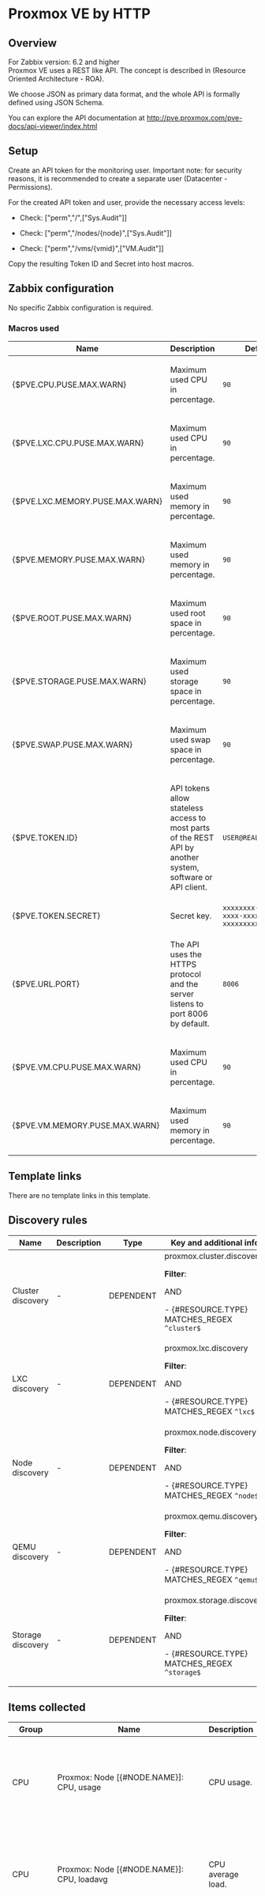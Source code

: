 
# Proxmox VE by HTTP

## Overview

For Zabbix version: 6.2 and higher  
Proxmox VE uses a REST like API. The concept is described in (Resource Oriented Architecture - ROA).

We choose JSON as primary data format, and the whole API is formally defined using JSON Schema.

You can explore the API documentation at http://pve.proxmox.com/pve-docs/api-viewer/index.html


## Setup

Create an API token for the monitoring user. Important note: for security reasons, it is recommended to create a separate user (Datacenter - Permissions).

For the created API token and user, provide the necessary access levels:

* Check: ["perm","/",["Sys.Audit"]]

* Check: ["perm","/nodes/{node}",["Sys.Audit"]]

* Check: ["perm","/vms/{vmid}",["VM.Audit"]]

Copy the resulting Token ID and Secret into host macros.


## Zabbix configuration

No specific Zabbix configuration is required.

### Macros used

|Name|Description|Default|
|----|-----------|-------|
|{$PVE.CPU.PUSE.MAX.WARN} |<p>Maximum used CPU in percentage.</p> |`90` |
|{$PVE.LXC.CPU.PUSE.MAX.WARN} |<p>Maximum used CPU in percentage.</p> |`90` |
|{$PVE.LXC.MEMORY.PUSE.MAX.WARN} |<p>Maximum used memory in percentage.</p> |`90` |
|{$PVE.MEMORY.PUSE.MAX.WARN} |<p>Maximum used memory in percentage.</p> |`90` |
|{$PVE.ROOT.PUSE.MAX.WARN} |<p>Maximum used root space in percentage.</p> |`90` |
|{$PVE.STORAGE.PUSE.MAX.WARN} |<p>Maximum used storage space in percentage.</p> |`90` |
|{$PVE.SWAP.PUSE.MAX.WARN} |<p>Maximum used swap space in percentage.</p> |`90` |
|{$PVE.TOKEN.ID} |<p>API tokens allow stateless access to most parts of the REST API by another system, software or API client.</p> |`USER@REALM!TOKENID` |
|{$PVE.TOKEN.SECRET} |<p>Secret key.</p> |`xxxxxxxx-xxxx-xxxx-xxxx-xxxxxxxxxxxx` |
|{$PVE.URL.PORT} |<p>The API uses the HTTPS protocol and the server listens to port 8006 by default.</p> |`8006` |
|{$PVE.VM.CPU.PUSE.MAX.WARN} |<p>Maximum used CPU in percentage.</p> |`90` |
|{$PVE.VM.MEMORY.PUSE.MAX.WARN} |<p>Maximum used memory in percentage.</p> |`90` |

## Template links

There are no template links in this template.

## Discovery rules

|Name|Description|Type|Key and additional info|
|----|-----------|----|----|
|Cluster discovery |<p>-</p> |DEPENDENT |proxmox.cluster.discovery<p>**Filter**:</p>AND <p>- {#RESOURCE.TYPE} MATCHES_REGEX `^cluster$`</p> |
|LXC discovery |<p>-</p> |DEPENDENT |proxmox.lxc.discovery<p>**Filter**:</p>AND <p>- {#RESOURCE.TYPE} MATCHES_REGEX `^lxc$`</p> |
|Node discovery |<p>-</p> |DEPENDENT |proxmox.node.discovery<p>**Filter**:</p>AND <p>- {#RESOURCE.TYPE} MATCHES_REGEX `^node$`</p> |
|QEMU discovery |<p>-</p> |DEPENDENT |proxmox.qemu.discovery<p>**Filter**:</p>AND <p>- {#RESOURCE.TYPE} MATCHES_REGEX `^qemu$`</p> |
|Storage discovery |<p>-</p> |DEPENDENT |proxmox.storage.discovery<p>**Filter**:</p>AND <p>- {#RESOURCE.TYPE} MATCHES_REGEX `^storage$`</p> |

## Items collected

|Group|Name|Description|Type|Key and additional info|
|-----|----|-----------|----|---------------------|
|CPU |Proxmox: Node [{#NODE.NAME}]: CPU, usage |<p>CPU usage.</p> |DEPENDENT |proxmox.node.cpu[{#NODE.NAME}]<p>**Preprocessing**:</p><p>- JSONPATH: `$.cpu`</p><p>- MULTIPLIER: `100`</p><p>- DISCARD_UNCHANGED_HEARTBEAT: `10m`</p> |
|CPU |Proxmox: Node [{#NODE.NAME}]: CPU, loadavg |<p>CPU average load.</p> |DEPENDENT |proxmox.node.loadavg[{#NODE.NAME}]<p>**Preprocessing**:</p><p>- JSONPATH: `$.loadavg`</p><p>- MULTIPLIER: `100`</p><p>- DISCARD_UNCHANGED_HEARTBEAT: `10m`</p> |
|CPU |Proxmox: Node [{#NODE.NAME}]: CPU, iowait |<p>CPU iowait time.</p> |DEPENDENT |proxmox.node.iowait[{#NODE.NAME}]<p>**Preprocessing**:</p><p>- JSONPATH: `$.iowait`</p><p>- MULTIPLIER: `100`</p><p>- DISCARD_UNCHANGED_HEARTBEAT: `10m`</p> |
|CPU |Proxmox: VM [{#NODE.NAME}/{#QEMU.NAME} ({#QEMU.ID})]: CPU usage |<p>CPU load.</p> |DEPENDENT |proxmox.qemu.cpu[{#QEMU.ID}]<p>**Preprocessing**:</p><p>- JSONPATH: `$.data.cpu`</p><p>- MULTIPLIER: `100`</p><p>- DISCARD_UNCHANGED_HEARTBEAT: `10m`</p> |
|CPU |Proxmox: LXC [{#NODE.NAME}/{#LXC.NAME} ({#LXC.ID})]: CPU usage |<p>CPU load.</p> |DEPENDENT |proxmox.lxc.cpu[{#LXC.ID}]<p>**Preprocessing**:</p><p>- JSONPATH: `$.data.cpu`</p><p>- MULTIPLIER: `100`</p><p>- DISCARD_UNCHANGED_HEARTBEAT: `10m`</p> |
|General |Proxmox: Node [{#NODE.NAME}]: Time zone |<p>Time zone.</p> |DEPENDENT |proxmox.node.timezone[{#NODE.NAME}]<p>**Preprocessing**:</p><p>- JSONPATH: `$.data.timezone`</p><p>- DISCARD_UNCHANGED_HEARTBEAT: `12h`</p> |
|General |Proxmox: Node [{#NODE.NAME}]: Localtime |<p>Seconds since 1970-01-01 00:00:00 (local time).</p> |DEPENDENT |proxmox.node.localtime[{#NODE.NAME}]<p>**Preprocessing**:</p><p>- JSONPATH: `$.data.localtime`</p> |
|General |Proxmox: Node [{#NODE.NAME}]: Time |<p>Seconds since 1970-01-01 00:00:00 UTC.</p> |DEPENDENT |proxmox.node.utctime[{#NODE.NAME}]<p>**Preprocessing**:</p><p>- JSONPATH: `$.data.time`</p> |
|Inventory |Proxmox: Node [{#NODE.NAME}]: PVE version |<p>PVE manager version.</p> |DEPENDENT |proxmox.node.pveversion[{#NODE.NAME}]<p>**Preprocessing**:</p><p>- JSONPATH: `$.data.pveversion`</p><p>- DISCARD_UNCHANGED_HEARTBEAT: `1d`</p> |
|Inventory |Proxmox: Node [{#NODE.NAME}]: Kernel version |<p>Kernel version info.</p> |DEPENDENT |proxmox.node.kernelversion[{#NODE.NAME}]<p>**Preprocessing**:</p><p>- JSONPATH: `$.data.kversion`</p><p>- DISCARD_UNCHANGED_HEARTBEAT: `1d`</p> |
|Memory |Proxmox: Node [{#NODE.NAME}]: Memory, used |<p>Memory usage.</p> |DEPENDENT |proxmox.node.memused[{#NODE.NAME}]<p>**Preprocessing**:</p><p>- JSONPATH: `$.memused`</p><p>- DISCARD_UNCHANGED_HEARTBEAT: `10m`</p> |
|Memory |Proxmox: Node [{#NODE.NAME}]: Memory, total |<p>Memory total.</p> |DEPENDENT |proxmox.node.memtotal[{#NODE.NAME}]<p>**Preprocessing**:</p><p>- JSONPATH: `$.memtotal`</p><p>- DISCARD_UNCHANGED_HEARTBEAT: `10m`</p> |
|Memory |Proxmox: VM [{#NODE.NAME}/{#QEMU.NAME} ({#QEMU.ID})]: Memory usage |<p>Used memory in Bytes.</p> |DEPENDENT |proxmox.qemu.mem[{#QEMU.ID}]<p>**Preprocessing**:</p><p>- JSONPATH: `$.data.mem`</p><p>- DISCARD_UNCHANGED_HEARTBEAT: `10m`</p> |
|Memory |Proxmox: VM [{#NODE.NAME}/{#QEMU.NAME} ({#QEMU.ID})]: Memory total |<p>Total memory in Bytes.</p> |DEPENDENT |proxmox.qemu.maxmem[{#QEMU.ID}]<p>**Preprocessing**:</p><p>- JSONPATH: `$.data.maxmem`</p><p>- DISCARD_UNCHANGED_HEARTBEAT: `10m`</p> |
|Memory |Proxmox: LXC [{#NODE.NAME}/{#LXC.NAME} ({#LXC.ID})]: Memory usage |<p>Used memory in Bytes.</p> |DEPENDENT |proxmox.lxc.mem[{#LXC.ID}]<p>**Preprocessing**:</p><p>- JSONPATH: `$.data.mem`</p><p>- DISCARD_UNCHANGED_HEARTBEAT: `10m`</p> |
|Memory |Proxmox: LXC [{#NODE.NAME}/{#LXC.NAME} ({#LXC.ID})]: Memory total |<p>Total memory in Bytes.</p> |DEPENDENT |proxmox.lxc.maxmem[{#LXC.ID}]<p>**Preprocessing**:</p><p>- JSONPATH: `$.data.maxmem`</p><p>- DISCARD_UNCHANGED_HEARTBEAT: `10m`</p> |
|Network interfaces |Proxmox: Node [{#NODE.NAME}]: Outgoing data, rate |<p>Network usage.</p> |DEPENDENT |proxmox.node.netout[{#NODE.NAME}]<p>**Preprocessing**:</p><p>- JSONPATH: `$.netout`</p><p>- MULTIPLIER: `8`</p><p>- DISCARD_UNCHANGED_HEARTBEAT: `10m`</p> |
|Network interfaces |Proxmox: Node [{#NODE.NAME}]: Incoming data, rate |<p>Network usage.</p> |DEPENDENT |proxmox.node.netin[{#NODE.NAME}]<p>**Preprocessing**:</p><p>- JSONPATH: `$.netin`</p><p>- MULTIPLIER: `8`</p><p>- DISCARD_UNCHANGED_HEARTBEAT: `10m`</p> |
|Network interfaces |Proxmox: VM [{#NODE.NAME}/{#QEMU.NAME} ({#QEMU.ID})]: Incoming data, rate |<p>Incoming data rate.</p> |DEPENDENT |proxmox.qemu.netin[{#QEMU.ID}]<p>**Preprocessing**:</p><p>- JSONPATH: `$.data.netin`</p><p>- CHANGE_PER_SECOND</p><p>- MULTIPLIER: `8`</p><p>- DISCARD_UNCHANGED_HEARTBEAT: `10m`</p> |
|Network interfaces |Proxmox: VM [{#NODE.NAME}/{#QEMU.NAME} ({#QEMU.ID})]: Outgoing data, rate |<p>Outgoing data rate.</p> |DEPENDENT |proxmox.qemu.netout[{#QEMU.ID}]<p>**Preprocessing**:</p><p>- JSONPATH: `$.data.netout`</p><p>- CHANGE_PER_SECOND</p><p>- MULTIPLIER: `8`</p><p>- DISCARD_UNCHANGED_HEARTBEAT: `10m`</p> |
|Network interfaces |Proxmox: LXC [{#NODE.NAME}/{#LXC.NAME} ({#LXC.ID})]: Incoming data, rate |<p>Incoming data rate.</p> |DEPENDENT |proxmox.lxc.netin[{#LXC.ID}]<p>**Preprocessing**:</p><p>- JSONPATH: `$.data.netin`</p><p>- CHANGE_PER_SECOND</p><p>- MULTIPLIER: `8`</p><p>- DISCARD_UNCHANGED_HEARTBEAT: `10m`</p> |
|Network interfaces |Proxmox: LXC [{#NODE.NAME}/{#LXC.NAME} ({#LXC.ID})]: Outgoing data, rate |<p>Outgoing data rate.</p> |DEPENDENT |proxmox.lxc.netout[{#LXC.ID}]<p>**Preprocessing**:</p><p>- JSONPATH: `$.data.netout`</p><p>- CHANGE_PER_SECOND</p><p>- MULTIPLIER: `8`</p><p>- DISCARD_UNCHANGED_HEARTBEAT: `10m`</p> |
|Status |Proxmox: API service status |<p>Get API service status.</p> |SCRIPT |proxmox.api.available<p>**Preprocessing**:</p><p>- DISCARD_UNCHANGED_HEARTBEAT: `12h`</p><p>**Expression**:</p>`The text is too long. Please see the template.` |
|Status |Proxmox: Cluster [{#RESOURCE.NAME}]: Quorate |<p>Indicates if there is a majority of nodes online to make decisions.</p> |DEPENDENT |proxmox.cluster.quorate[{#RESOURCE.NAME}]<p>**Preprocessing**:</p><p>- JSONPATH: `$.data.[?(@.name == '{#RESOURCE.NAME}' && @.type == 'cluster')].quorate.first()`</p><p>- DISCARD_UNCHANGED_HEARTBEAT: `10m`</p> |
|Status |Proxmox: Node [{#NODE.NAME}]: Status |<p>Indicates if the node is online or offline.</p> |DEPENDENT |proxmox.node.online[{#NODE.NAME}]<p>**Preprocessing**:</p><p>- JSONPATH: `$.data.[?(@.name == '{#NODE.NAME}' && @.type == 'node')].online.first()`</p><p>- DISCARD_UNCHANGED_HEARTBEAT: `10m`</p> |
|Status |Proxmox: Node [{#NODE.NAME}]: Uptime |<p>System uptime in 'N days, hh:mm:ss' format.</p> |DEPENDENT |proxmox.node.uptime[{#NODE.NAME}]<p>**Preprocessing**:</p><p>- JSONPATH: `$.data.uptime`</p> |
|Status |Proxmox: VM [{#NODE.NAME}/{#QEMU.NAME} ({#QEMU.ID})]: Uptime |<p>System uptime in 'N days, hh:mm:ss' format.</p> |DEPENDENT |proxmox.qemu.uptime[{#QEMU.ID}]<p>**Preprocessing**:</p><p>- JSONPATH: `$.data.uptime`</p> |
|Status |Proxmox: VM [{#NODE.NAME}/{#QEMU.NAME} ({#QEMU.ID})]: Status |<p>-</p> |DEPENDENT |proxmox.qemu.vmstatus[{#QEMU.ID}]<p>**Preprocessing**:</p><p>- JSONPATH: `$.data.status`</p> |
|Status |Proxmox: LXC [{#NODE.NAME}/{#LXC.NAME} ({#LXC.ID})]: Uptime |<p>System uptime in 'N days, hh:mm:ss' format.</p> |DEPENDENT |proxmox.lxc.uptime[{#LXC.ID}]<p>**Preprocessing**:</p><p>- JSONPATH: `$.data.uptime`</p> |
|Status |Proxmox: LXC [{#NODE.NAME}/{#LXC.NAME} ({#LXC.ID})]: Status |<p>-</p> |DEPENDENT |proxmox.lxc.vmstatus[{#LXC.ID}]<p>**Preprocessing**:</p><p>- JSONPATH: `$.data.status`</p> |
|Storage |Proxmox: Node [{#NODE.NAME}]: Root filesystem, used |<p>Root filesystem usage.</p> |DEPENDENT |proxmox.node.rootused[{#NODE.NAME}]<p>**Preprocessing**:</p><p>- JSONPATH: `$.rootused`</p><p>- DISCARD_UNCHANGED_HEARTBEAT: `10m`</p> |
|Storage |Proxmox: Node [{#NODE.NAME}]: Root filesystem, total |<p>Root filesystem total.</p> |DEPENDENT |proxmox.node.roottotal[{#NODE.NAME}]<p>**Preprocessing**:</p><p>- JSONPATH: `$.roottotal`</p><p>- DISCARD_UNCHANGED_HEARTBEAT: `10m`</p> |
|Storage |Proxmox: Node [{#NODE.NAME}]: Swap filesystem, total |<p>Swap total.</p> |DEPENDENT |proxmox.node.swaptotal[{#NODE.NAME}]<p>**Preprocessing**:</p><p>- JSONPATH: `$.swaptotal`</p><p>- DISCARD_UNCHANGED_HEARTBEAT: `10m`</p> |
|Storage |Proxmox: Node [{#NODE.NAME}]: Swap filesystem, used |<p>Swap used.</p> |DEPENDENT |proxmox.node.swapused[{#NODE.NAME}]<p>**Preprocessing**:</p><p>- JSONPATH: `$.swapused`</p><p>- DISCARD_UNCHANGED_HEARTBEAT: `10m`</p> |
|Storage |Proxmox: Storage [{#NODE.NAME}/{#STORAGE.NAME}]: Type |<p>More specific type, if available.</p> |DEPENDENT |proxmox.node.plugintype[{#NODE.NAME},{#STORAGE.NAME}]<p>**Preprocessing**:</p><p>- JSONPATH: `$.data[?(@.id == "storage/{#NODE.NAME}/{#STORAGE.NAME}")].plugintype.first()`</p><p>- DISCARD_UNCHANGED_HEARTBEAT: `12h`</p> |
|Storage |Proxmox: Storage [{#NODE.NAME}/{#STORAGE.NAME}]: Size |<p>Storage size in bytes.</p> |DEPENDENT |proxmox.node.maxdisk[{#NODE.NAME},{#STORAGE.NAME}]<p>**Preprocessing**:</p><p>- JSONPATH: `$.data[?(@.id == "storage/{#NODE.NAME}/{#STORAGE.NAME}")].maxdisk.first()`</p><p>- DISCARD_UNCHANGED_HEARTBEAT: `10m`</p> |
|Storage |Proxmox: Storage [{#NODE.NAME}/{#STORAGE.NAME}]: Content |<p>Allowed storage content types.</p> |DEPENDENT |proxmox.node.content[{#NODE.NAME},{#STORAGE.NAME}]<p>**Preprocessing**:</p><p>- JSONPATH: `$.data[?(@.id == "storage/{#NODE.NAME}/{#STORAGE.NAME}")].content.first()`</p><p>- DISCARD_UNCHANGED_HEARTBEAT: `12h`</p> |
|Storage |Proxmox: Storage [{#NODE.NAME}/{#STORAGE.NAME}]: Used |<p>Used disk space in bytes.</p> |DEPENDENT |proxmox.node.disk[{#NODE.NAME},{#STORAGE.NAME}]<p>**Preprocessing**:</p><p>- JSONPATH: `$.data[?(@.id == "storage/{#NODE.NAME}/{#STORAGE.NAME}")].disk.first()`</p><p>- DISCARD_UNCHANGED_HEARTBEAT: `10m`</p> |
|Storage |Proxmox: VM [{#NODE.NAME}/{#QEMU.NAME} ({#QEMU.ID})]: Disk write, rate |<p>Disk write.</p> |DEPENDENT |proxmox.qemu.diskwrite[{#QEMU.ID}]<p>**Preprocessing**:</p><p>- JSONPATH: `$.data.diskwrite`</p><p>- CHANGE_PER_SECOND</p><p>- DISCARD_UNCHANGED_HEARTBEAT: `10m`</p> |
|Storage |Proxmox: VM [{#NODE.NAME}/{#QEMU.NAME} ({#QEMU.ID})]: Disk read, rate |<p>Disk read.</p> |DEPENDENT |proxmox.qemu.diskread[{#QEMU.ID}]<p>**Preprocessing**:</p><p>- JSONPATH: `$.data.diskread`</p><p>- CHANGE_PER_SECOND</p><p>- DISCARD_UNCHANGED_HEARTBEAT: `10m`</p> |
|Storage |Proxmox: LXC [{#NODE.NAME}/{#LXC.NAME} ({#LXC.ID})]: Disk write, rate |<p>Disk write.</p> |DEPENDENT |proxmox.lxc.diskwrite[{#LXC.ID}]<p>**Preprocessing**:</p><p>- JSONPATH: `$.data.diskwrite`</p><p>- CHANGE_PER_SECOND</p><p>- DISCARD_UNCHANGED_HEARTBEAT: `10m`</p> |
|Storage |Proxmox: LXC [{#NODE.NAME}/{#LXC.NAME} ({#LXC.ID})]: Disk read, rate |<p>Disk read.</p> |DEPENDENT |proxmox.lxc.diskread[{#LXC.ID}]<p>**Preprocessing**:</p><p>- JSONPATH: `$.data.diskread`</p><p>- CHANGE_PER_SECOND</p><p>- DISCARD_UNCHANGED_HEARTBEAT: `10m`</p> |
|Zabbix raw items |Proxmox: Get cluster resources |<p>Resources index.</p> |HTTP_AGENT |proxmox.cluster.resources<p>**Preprocessing**:</p><p>- CHECK_NOT_SUPPORTED</p><p>⛔️ON_FAIL: `CUSTOM_VALUE -> Error getting data`</p> |
|Zabbix raw items |Proxmox: Get cluster status |<p>Get cluster status information.</p> |HTTP_AGENT |proxmox.cluster.status<p>**Preprocessing**:</p><p>- CHECK_NOT_SUPPORTED</p><p>⛔️ON_FAIL: `CUSTOM_VALUE -> Error getting data`</p> |
|Zabbix raw items |Proxmox: Node [{#NODE.NAME}]: Status |<p>Read node status.</p> |HTTP_AGENT |proxmox.node.status[{#NODE.NAME}] |
|Zabbix raw items |Proxmox: Node [{#NODE.NAME}]: RRD statistics |<p>Read node RRD statistics.</p> |HTTP_AGENT |proxmox.node.rrd[{#NODE.NAME}]<p>**Preprocessing**:</p><p>- JAVASCRIPT: `var rrd_data = JSON.parse(value).data; return JSON.stringify(rrd_data[rrd_data.length - 2]) `</p> |
|Zabbix raw items |Proxmox: Node [{#NODE.NAME}]: Time |<p>Read server time and time zone settings.</p> |HTTP_AGENT |proxmox.node.time[{#NODE.NAME}] |
|Zabbix raw items |Proxmox: VM [{#NODE.NAME}/{#QEMU.NAME}]: Status |<p>Read VM status.</p> |HTTP_AGENT |proxmox.qemu.status[{#QEMU.ID}] |
|Zabbix raw items |Proxmox: LXC [{#LXC.NAME}/{#LXC.NAME}]: Status |<p>Read LXC status.</p> |HTTP_AGENT |proxmox.lxc.status[{#LXC.ID}] |

## Triggers

|Name|Description|Expression|Severity|Dependencies and additional info|
|----|-----------|----|----|----|
|Proxmox: Node [{#NODE.NAME}] high CPU usage |<p>CPU usage.</p> |`min(/Proxmox VE by HTTP/proxmox.node.cpu[{#NODE.NAME}],5m) > {$PVE.CPU.PUSE.MAX.WARN:"{#NODE.NAME}"}` |WARNING | |
|Proxmox: VM [{#NODE.NAME}/{#QEMU.NAME} ({#QEMU.ID})] high CPU usage |<p>CPU usage.</p> |`min(/Proxmox VE by HTTP/proxmox.qemu.cpu[{#QEMU.ID}],5m) > {$PVE.VM.CPU.PUSE.MAX.WARN:"{#QEMU.ID}"}` |WARNING | |
|Proxmox: LXC [{#NODE.NAME}/{#LXC.NAME} ({#LXC.ID})] high CPU usage |<p>CPU usage.</p> |`min(/Proxmox VE by HTTP/proxmox.lxc.cpu[{#LXC.ID}],5m) > {$PVE.LXC.CPU.PUSE.MAX.WARN:"{#LXC.ID}"}` |WARNING | |
|Proxmox: Node [{#NODE.NAME}]: PVE manager has changed |<p>Firmware version has changed. Ack to close</p> |`last(/Proxmox VE by HTTP/proxmox.node.pveversion[{#NODE.NAME}],#1)<>last(/Proxmox VE by HTTP/proxmox.node.pveversion[{#NODE.NAME}],#2) and length(last(/Proxmox VE by HTTP/proxmox.node.pveversion[{#NODE.NAME}]))>0` |INFO |<p>Manual close: YES</p> |
|Proxmox: Node [{#NODE.NAME}]: Kernel version has changed |<p>Firmware version has changed. Ack to close</p> |`last(/Proxmox VE by HTTP/proxmox.node.kernelversion[{#NODE.NAME}],#1)<>last(/Proxmox VE by HTTP/proxmox.node.kernelversion[{#NODE.NAME}],#2) and length(last(/Proxmox VE by HTTP/proxmox.node.kernelversion[{#NODE.NAME}]))>0` |INFO |<p>Manual close: YES</p> |
|Proxmox: Node [{#NODE.NAME}] high memory usage |<p>Memory usage.</p> |`min(/Proxmox VE by HTTP/proxmox.node.memused[{#NODE.NAME}],5m) / last(/Proxmox VE by HTTP/proxmox.node.memtotal[{#NODE.NAME}]) * 100 >{$PVE.MEMORY.PUSE.MAX.WARN:"{#NODE.NAME}"}` |WARNING | |
|Proxmox: VM [{#NODE.NAME}/{#QEMU.NAME} ({#QEMU.ID})] high memory usage |<p>Memory usage.</p> |`min(/Proxmox VE by HTTP/proxmox.qemu.mem[{#QEMU.ID}],5m) / last(/Proxmox VE by HTTP/proxmox.qemu.maxmem[{#QEMU.ID}]) * 100 >{$PVE.VM.MEMORY.PUSE.MAX.WARN:"{#QEMU.ID}"}` |WARNING | |
|Proxmox: LXC [{#NODE.NAME}/{#LXC.NAME} ({#LXC.ID})] high memory usage |<p>Memory usage.</p> |`min(/Proxmox VE by HTTP/proxmox.lxc.mem[{#LXC.ID}],5m) / last(/Proxmox VE by HTTP/proxmox.lxc.maxmem[{#LXC.ID}]) * 100 >{$PVE.LXC.MEMORY.PUSE.MAX.WARN:"{#LXC.ID}"}` |WARNING | |
|Proxmox: API service not available |<p>The API service is not available. Check your network and authorization settings.</p> |`last(/Proxmox VE by HTTP/proxmox.api.available) <> 200` |HIGH | |
|Proxmox: Cluster [{#RESOURCE.NAME}] not quorum |<p>Proxmox VE use a quorum-based technique to provide a consistent state among all cluster nodes.</p> |`last(/Proxmox VE by HTTP/proxmox.cluster.quorate[{#RESOURCE.NAME}]) <> 1` |HIGH | |
|Proxmox: Node [{#NODE.NAME}] offline |<p>Node offline.</p> |`last(/Proxmox VE by HTTP/proxmox.node.online[{#NODE.NAME}]) <> 1` |HIGH | |
|Proxmox: Node [{#NODE.NAME}]: has been restarted |<p>Uptime is less than 10 minutes</p> |`last(/Proxmox VE by HTTP/proxmox.node.uptime[{#NODE.NAME}])<10m` |INFO |<p>Manual close: YES</p> |
|Proxmox: VM [{#NODE.NAME}/{#QEMU.NAME}]: has been restarted |<p>Uptime is less than 10 minutes</p> |`last(/Proxmox VE by HTTP/proxmox.qemu.uptime[{#QEMU.ID}])<10m` |INFO |<p>Manual close: YES</p> |
|Proxmox: VM [{#NODE.NAME}/{#QEMU.NAME} ({#QEMU.ID})]: Not running |<p>VM state is not "running".</p> |`last(/Proxmox VE by HTTP/proxmox.qemu.vmstatus[{#QEMU.ID}])<>"running"` |AVERAGE | |
|Proxmox: LXC [{#NODE.NAME}/{#LXC.NAME}]: has been restarted |<p>Uptime is less than 10 minutes</p> |`last(/Proxmox VE by HTTP/proxmox.lxc.uptime[{#LXC.ID}])<10m` |INFO |<p>Manual close: YES</p> |
|Proxmox: LXC [{#NODE.NAME}/{#LXC.NAME} ({#LXC.ID})]: Not running |<p>LXC state is not "running".</p> |`last(/Proxmox VE by HTTP/proxmox.lxc.vmstatus[{#LXC.ID}])<>"running"` |AVERAGE | |
|Proxmox: Node [{#NODE.NAME}] high root filesystem space usage |<p>Root filesystem space usage.</p> |`min(/Proxmox VE by HTTP/proxmox.node.rootused[{#NODE.NAME}],5m) / last(/Proxmox VE by HTTP/proxmox.node.roottotal[{#NODE.NAME}]) * 100 >{$PVE.ROOT.PUSE.MAX.WARN:"{#NODE.NAME}"}` |WARNING | |
|Proxmox: Node [{#NODE.NAME}] high root filesystem space usage |<p>This trigger is ignored, if there is no swap configured.</p> |`min(/Proxmox VE by HTTP/proxmox.node.swapused[{#NODE.NAME}],5m) / last(/Proxmox VE by HTTP/proxmox.node.swaptotal[{#NODE.NAME}]) * 100 > {$PVE.SWAP.PUSE.MAX.WARN:"{#NODE.NAME}"} and last(/Proxmox VE by HTTP/proxmox.node.swaptotal[{#NODE.NAME}]) > 0` |WARNING | |
|Proxmox: Storage [{#NODE.NAME}/{#STORAGE.NAME}] high filesystem space usage |<p>Root filesystem space usage.</p> |`min(/Proxmox VE by HTTP/proxmox.node.disk[{#NODE.NAME},{#STORAGE.NAME}],5m) / last(/Proxmox VE by HTTP/proxmox.node.maxdisk[{#NODE.NAME},{#STORAGE.NAME}]) * 100 >{$PVE.STORAGE.PUSE.MAX.WARN:"{#NODE.NAME}/{#STORAGE.NAME}"}` |WARNING | |

## Feedback

Please report any issues with the template at https://support.zabbix.com

